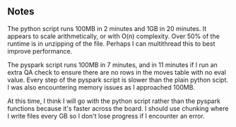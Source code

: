 ## Notes

The python script runs 100MB in 2 minutes and 1GB in 20 minutes. It appears to scale arithmetically, or with O(n) complexity. Over 50% of the runtime is in unzipping of the file. Perhaps I can multithread this to best improve performance.

The pyspark script runs 100MB in 7 minutes, and in 11 minutes if I run an extra QA check to ensure there are no rows in the moves table with no eval value. Every step of the pyspark script is slower than the plain python scipt. I was also encountering memory issues as I approached 100MB. 

At this time, I think I will go with the python script rather than the pyspark functions because it's faster across the board. I should use chunking where I write files every GB so I don't lose progress if I encounter an error. 
